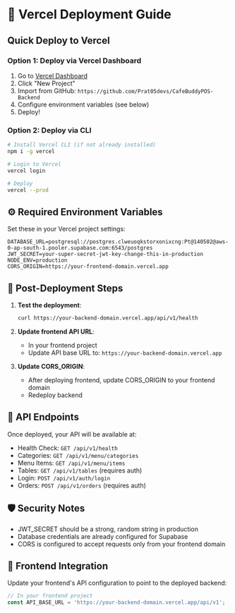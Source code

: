 # 🚀 Vercel Deployment Guide

## Quick Deploy to Vercel

### Option 1: Deploy via Vercel Dashboard
1. Go to [Vercel Dashboard](https://vercel.com/dashboard)
2. Click "New Project" 
3. Import from GitHub: `https://github.com/Prat05devs/CafeBuddyPOS-Backend`
4. Configure environment variables (see below)
5. Deploy!

### Option 2: Deploy via CLI
```bash
# Install Vercel CLI (if not already installed)
npm i -g vercel

# Login to Vercel
vercel login

# Deploy
vercel --prod
```

## ⚙️ Required Environment Variables

Set these in your Vercel project settings:

```env
DATABASE_URL=postgresql://postgres.clweuoqkstorxonixcng:Pt@140502@aws-0-ap-south-1.pooler.supabase.com:6543/postgres
JWT_SECRET=your-super-secret-jwt-key-change-this-in-production
NODE_ENV=production
CORS_ORIGIN=https://your-frontend-domain.vercel.app
```

## 🔧 Post-Deployment Steps

1. **Test the deployment**:
   ```bash
   curl https://your-backend-domain.vercel.app/api/v1/health
   ```

2. **Update frontend API URL**:
   - In your frontend project
   - Update API base URL to: `https://your-backend-domain.vercel.app`

3. **Update CORS_ORIGIN**:
   - After deploying frontend, update CORS_ORIGIN to your frontend domain
   - Redeploy backend

## 🔗 API Endpoints

Once deployed, your API will be available at:
- Health Check: `GET /api/v1/health`
- Categories: `GET /api/v1/menu/categories`  
- Menu Items: `GET /api/v1/menu/items`
- Tables: `GET /api/v1/tables` (requires auth)
- Login: `POST /api/v1/auth/login`
- Orders: `POST /api/v1/orders` (requires auth)

## 🛡️ Security Notes

- JWT_SECRET should be a strong, random string in production
- Database credentials are already configured for Supabase
- CORS is configured to accept requests only from your frontend domain

## 📝 Frontend Integration

Update your frontend's API configuration to point to the deployed backend:

```typescript
// In your frontend project
const API_BASE_URL = 'https://your-backend-domain.vercel.app/api/v1';
```
